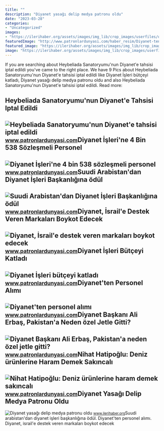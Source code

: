 ```yaml
---
title: ""
description: "Diyanet yasağı delip medya patronu oldu"
date: "2023-03-28"
categories:
- "Uncategorized"
images:
- "https://ilerihaber.org/assets/images/img_lib/crop_images/userfiles/diyanet-yasagi-delip-medya-patronu-oldu.jpg"
featuredImage: "http://www.patronlardunyasi.com/haber_resim/Diyanet-ten-personel-alimi-276249.jpg"
featured_image: "https://ilerihaber.org/assets/images/img_lib/crop_images/userfiles/diyanet-yasagi-delip-medya-patronu-oldu.jpg"
image: "https://ilerihaber.org/assets/images/img_lib/crop_images/userfiles/diyanet-yasagi-delip-medya-patronu-oldu.jpg"
---
```


If you are searching about Heybeliada Sanatoryumu'nun Diyanet'e tahsisi iptal edildi you've came to the right place. We have 9 Pics about Heybeliada Sanatoryumu'nun Diyanet'e tahsisi iptal edildi like Diyanet İşleri bütçeyi katladı, Diyanet yasağı delip medya patronu oldu and also Heybeliada Sanatoryumu'nun Diyanet'e tahsisi iptal edildi. Read more:

Heybeliada Sanatoryumu'nun Diyanet'e Tahsisi Iptal Edildi
---------------------------------------------------------

 ![Heybeliada Sanatoryumu'nun Diyanet'e tahsisi iptal edildi](https://www.patronlardunyasi.com/haber_resim/Heybeliada-daki-Turkiye-nin-ilk-pandemi-hastanesi-Diyanet-e-verildi-239992.jpg) <small>www.patronlardunyasi.com</small>Diyanet İşleri'ne 4 Bin 538 Sözleşmeli Personel
-----------------------------------------------

 ![Diyanet İşleri'ne 4 bin 538 sözleşmeli personel](https://www.patronlardunyasi.com/haber_resim/Diyanet-Isleri-ne-4-bin-538-sozlesmeli-personel-278476-20230427074139.jpg) <small>www.patronlardunyasi.com</small>Suudi Arabistan'dan Diyanet İşleri Başkanlığına ödül
----------------------------------------------------

 ![Suudi Arabistan'dan Diyanet İşleri Başkanlığına ödül](http://www.patronlardunyasi.com/haber_resim/Suudi-Arabistan-dan-Diyanet-Isleri-Baskanligina-odul-282817.jpg) <small>www.patronlardunyasi.com</small>Diyanet, İsrail'e Destek Veren Markaları Boykot Edecek
------------------------------------------------------

 ![Diyanet, İsrail'e destek veren markaları boykot edecek](https://www.patronlardunyasi.com/haber_resim/diyanet-isleri-baskanligi-israil-e-destek-veren-markalari-boykot-edecek-295912.jpg) <small>www.patronlardunyasi.com</small>Diyanet İşleri Bütçeyi Katladı
------------------------------

 ![Diyanet İşleri bütçeyi katladı](http://www.patronlardunyasi.com/haber_resim/diyanet-isleri-butceyi-katladi-285536.jpg) <small>www.patronlardunyasi.com</small>Diyanet'ten Personel Alımı
--------------------------

 ![Diyanet'ten personel alımı](http://www.patronlardunyasi.com/haber_resim/Diyanet-ten-personel-alimi-276249.jpg) <small>www.patronlardunyasi.com</small>Diyanet Başkanı Ali Erbaş, Pakistan'a Neden özel Jetle Gitti?
-------------------------------------------------------------

 ![Diyanet Başkanı Ali Erbaş, Pakistan'a neden özel jetle gitti?](https://www.patronlardunyasi.com/haber_resim/Diyanet-Baskani-Ali-Erbas-Pakistan-a-neden-ozel-jetle-gitti-261208.jpg) <small>www.patronlardunyasi.com</small>Nihat Hatipoğlu: Deniz ürünlerine Haram Demek Sakıncalı
-------------------------------------------------------

 ![Nihat Hatipoğlu: Deniz ürünlerine haram demek sakıncalı](https://www.patronlardunyasi.com/haber_resim/Diyanet-ten-midye-kalamar-yengecle-ilgili-fetva-254379.jpg) <small>www.patronlardunyasi.com</small>Diyanet Yasağı Delip Medya Patronu Oldu
---------------------------------------

 ![Diyanet yasağı delip medya patronu oldu](https://ilerihaber.org/assets/images/img_lib/crop_images/userfiles/diyanet-yasagi-delip-medya-patronu-oldu.jpg) <small>www.ilerihaber.org</small>Suudi arabistan'dan diyanet i̇şleri başkanlığına ödül. Diyanet'ten personel alımı. Diyanet, i̇srail'e destek veren markaları boykot edecek
